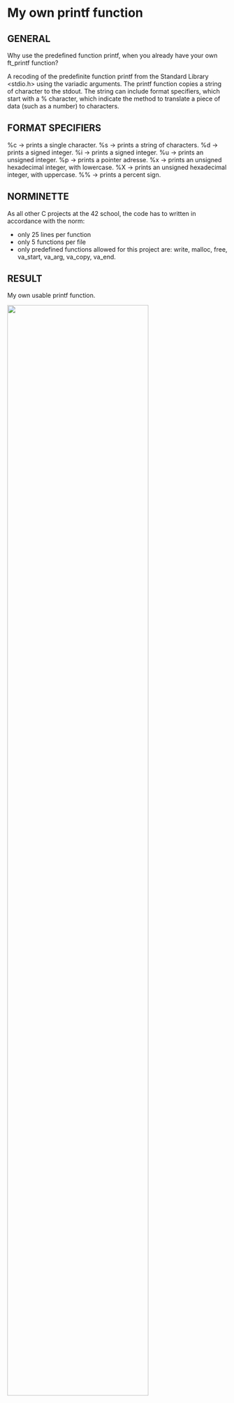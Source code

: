 # My own printf function
## GENERAL
Why use the predefined function printf, when you already have your own ft_printf function?

A recoding of the predefinite function printf from the Standard Library <stdio.h> using the variadic arguments. The printf function copies a string of character to the stdout. The string can include format specifiers, which start with a % character, which indicate the method to translate a piece of data (such as a number) to characters.

## FORMAT SPECIFIERS
%c -> prints a single character.
%s -> prints a string of characters.
%d -> prints a signed integer.
%i -> prints a signed integer.
%u -> prints an unsigned integer.
%p -> prints a pointer adresse.
%x -> prints an unsigned hexadecimal integer, with lowercase.
%X -> prints an unsigned hexadecimal integer, with uppercase.
%% -> prints a percent sign.

## NORMINETTE
As all other C projects at the 42 school, the code has to written in accordance with the norm:
- only 25 lines per function
- only 5 functions per file
- only predefined functions allowed for this project are: write, malloc, free, va_start, va_arg, va_copy, va_end.

## RESULT
My own usable printf function.

<img src="https://github.com/42elenz/printf/blob/main/printf_evl.png" width=80%>
